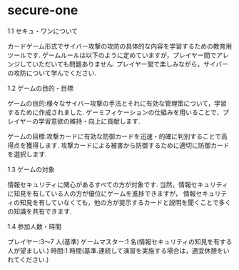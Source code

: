 # secure-one

1.1 セキュ・ワンについて

カードゲーム形式でサイバー攻撃の攻防の具体的な内容を学習するための教育用ツールです.
ゲームルールは以下のように定めていますが，プレイヤー間でアレンジしていただいても問題ありません.
プレイヤー間で楽しみながら，サイバーの攻防について学んでください.

1.2 ゲームの目的・目標

ゲームの目的:様々なサイバー攻撃の手法とそれに有効な管理策について，学習するために作成されました.
ゲーミフィケーションの仕組みを用いることで，プレイヤーの学習意欲の維持・向上に貢献します. 

ゲームの目標:攻撃カードに有効な防御カードを迅速・的確に判別することで高得点を獲得します. 
攻撃カードによる被害から防御するために適切に防御カードを選択します.

1.3 ゲームの対象

情報セキュリティに関心があるすべての方が対象です. 
当然，情報セキュリティに知見を有している人の方が優位にゲームを進捗できますが，
情報セキュリティの知見を有していなくても，他の方が提示するカードと説明を聞くことで多くの知識を共有できます.

1.4 参加人数・時間

プレイヤー:3〜7 人(基準)
ゲームマスター:1 名(情報セキュリティの知見を有する人が望ましい.)
時間:1 時間(基準.連続して演習を実施する場合は，適宜休憩をいれてください.)
